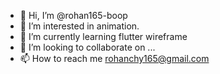 - 👋 Hi, I’m @rohan165-boop
- 👀 I’m interested in animation.
- 🌱 I’m currently learning flutter wireframe
- 💞️ I’m looking to collaborate on ...
- 📫 How to reach me rohanchy165@gmail.com

<!---
rohan165-boop/rohan165-boop is a ✨ special ✨ repository because its `README.md` (this file) appears on your GitHub profile.
You can click the Preview link to take a look at your changes.
--->
